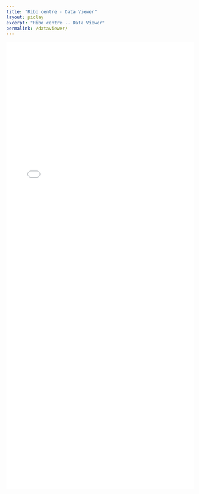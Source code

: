 ```yaml
---
title: "Ribo centre - Data Viewer"
layout: piclay
excerpt: "Ribo centre -- Data Viewer"
permalink: /dataviewer/
---
```

<!-- <div class="container-fluid">
  <div class="row">
  <div class="col-xs-12">
  <iframe src="https://data.braincellatlas.org/RCAdata/" class="rounded-iframe" width="100%" height="1200" frameborder="0"></iframe>
  </div>
  </div>
</div> --> 
<!-- https://tomcxf.github.io/Cirro/build/ -->
<!-- <style>
    .iframe-full-width {
    width: 100%;
    }
  .rounded-iframe {
    border-radius: 10px;
  }
</style>  -->
<!-- <html lang="en">
<head><meta charset="utf-8"/>
<link rel="shortcut icon" href="./favicon.ico"/>
<meta name="viewport" content="width=device-width,initial-scale=1,shrink-to-fit=no"/>
<meta name="theme-color" content="#000000"/>
<link rel="preconnect" href="https://fonts.googleapis.com"/>
<link rel="preconnect" href="https://fonts.gstatic.com" crossorigin/>
<link rel="stylesheet" href="https://fonts.googleapis.com/css?family=Roboto:300,400,500,700&display=swap"/>
<link rel="manifest" href="{{ site.url }}{{ site.baseurl }}/cirro/manifest.json"/>
<title>Cirro</title>
<script defer="defer" src="{{ site.url }}{{ site.baseurl }}/cirro/static/js/main.2da683ed.js"></script>
</head>
<style>body{margin:0}.cirro-active{fill:rgb(220,0,78)!important;color:#dc004e!important}.cirro-chart-legend{padding:10px;vertical-align:top;overflow:auto;font-size:14px;font-family:"Roboto Condensed",Helvetica,Arial,sans-serif}.cirro-condensed{font-size:14px;font-family:"Roboto Condensed",Helvetica,Arial,sans-serif}</style>
<body><noscript>You need to enable JavaScript to run this app.</noscript>
<div id="root"></div>
</body>
</html>
 -->

<!-- <!DOCTYPE html>
<html>
  <head>
    <title>HTML Page with React and Redux</title>
    <!-- 引入 React 和 Redux 库 -->
<!--     <script src="https://unpkg.com/react/umd/react.development.js"></script>
    <script src="https://unpkg.com/react-dom/umd/react-dom.development.js"></script>
    <script src="https://unpkg.com/redux/dist/redux.js"></script>
    <script src="https://unpkg.com/react-redux/dist/react-redux.js"></script>
    <script src="https://unpkg.com/redux-thunk/dist/redux-thunk.js"></script>
    <script src="https://unpkg.com/mixpanel-browser/build/mixpanel.min.js"></script>
    <!-- 引入您的入口文件 -->
<!--     <!-- <script type="text/jsx" src="../src/index.js"></script> -->
<!--   </head>
  <body>
    <div id="root"></div>
    <script> -->
<!--       // 在页面加载完成后运行应用程序的入口函数
      window.onload = function() {
        main();
      };
    </script>
  </body>
</html>  --> 

<iframe src="../cirro/index.html" class="rounded-iframe" width="100%" height="1200" frameborder="0"></iframe>